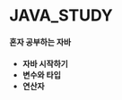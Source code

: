 # JAVA_STUDY
<h4>혼자 공부하는 자바<h4>
  <ul>
    <li>자바 시작하기</li>
    <li>변수와 타입</li>
    <li>연산자</li>
  </ul>
<!--
<h3> Dos 명령어</h3>
dir -> 파일 목록 조회
cd -> 파일 들어감
ipconfig -> ip 주소 확
-->
